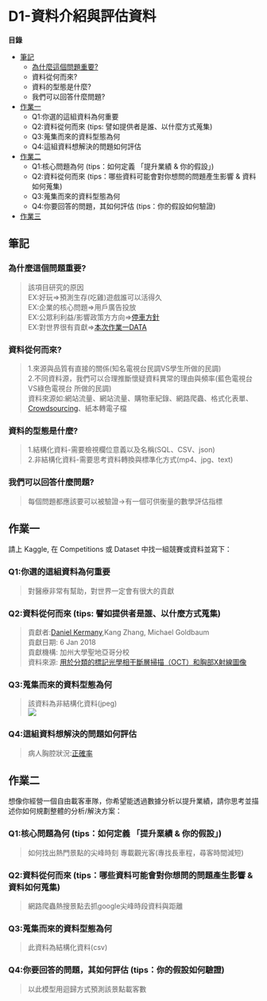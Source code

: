 # D1-資料介紹與評估資料
**目錄**
* [筆記](#筆記)
	* [為什麼這個問題重要?](https://github.com/andrew623849/2nd-ML-100Days/tree/master/D1#為什麼這個問題重要?)
	* 資料從何而來?
	* 資料的型態是什麼?
	* 我們可以回答什麼問題?
* [作業一](#作業一)
	* Q1:你選的這組資料為何重要
	* Q2:資料從何而來 (tips: 譬如提供者是誰、以什麼方式蒐集)
	* Q3:蒐集而來的資料型態為何
	* Q4:這組資料想解決的問題如何評估
* [作業二](#作業二)
	* Q1:核心問題為何 (tips：如何定義 「提升業績 & 你的假設」)
	* Q2:資料從何而來 (tips：哪些資料可能會對你想問的問題產生影響 & 資料如何蒐集)
	* Q3:蒐集而來的資料型態為何
	* Q4:你要回答的問題，其如何評估 (tips：你的假設如何驗證)
* [作業三](https://github.com/andrew623849/2nd-ML-100Days/blob/master/D1/Day_001_HW.ipynb)
## 筆記
### 為什麼這個問題重要?
>該項目研究的原因  
>EX:好玩=>預測生存(吃雞)遊戲誰可以活得久  
>EX:企業的核⼼問題=>用戶廣告投放  
>EX:公眾利利益/影響政策⽅方向=>[停車方針](https://www.kaggle.com/new-york-city/nyc-parking-tickets/home)  
>EX:對世界很有貢獻=>[本次作業一DATA](https://www.kaggle.com/paultimothymooney/chest-xray-pneumonia)  
### 資料從何而來?
>1.來源與品質有直接的關係(知名電視台民調VS學生所做的民調)  
>2.不同資料源，我們可以合理推斷懷疑資料異常的理由與頻率(藍色電視台VS綠色電視台 所做的民調)  
>資料來源如:網站流量、網站流量、購物車紀錄、網路爬蟲、格式化表單、[Crowdsourcing](https://en.wikipedia.org/wiki/Crowdsourcing)、紙本轉電子檔  
### 資料的型態是什麼?
>1.結構化資料-需要檢視欄位意義以及名稱(SQL、CSV、json)  
>2.非結構化資料-需要思考資料轉換與標準化方式(mp4、jpg、text)  
### 我們可以回答什麼問題?
>每個問題都應該要可以被驗證→有一個可供衡量的數學評估指標  
## 作業一  
請上 Kaggle, 在 Competitions 或 Dataset 中找一組競賽或資料並寫下：
### Q1:你選的這組資料為何重要
>對醫療非常有幫助，對世界一定會有很大的貢獻  
### Q2:資料從何而來 (tips: 譬如提供者是誰、以什麼方式蒐集)
>貢獻者:[Daniel Kermany](https://www.mendeley.com/profiles/daniel-kermany2/),Kang Zhang,  Michael Goldbaum  
>貢獻日期: 6 Jan 2018  
>貢獻機構: 加州大學聖地亞哥分校  
>資料來源: [用於分類的標記光學相干斷層掃描（OCT）和胸部X射線圖像](https://data.mendeley.com/datasets/rscbjbr9sj/2)  
### Q3:蒐集而來的資料型態為何
>該資料為非結構化資料(jpeg)  
>![](https://i.imgur.com/jZqpV51.png)  
### Q4:這組資料想解決的問題如何評估
>病人胸腔狀況:[正確率](https://blog.csdn.net/tanzuozhev/article/details/79109311)  
## 作業二  
想像你經營一個自由載客車隊，你希望能透過數據分析以提升業績，請你思考並描述你如何規劃整體的分析/解決方案：  
### Q1:核心問題為何 (tips：如何定義 「提升業績 & 你的假設」)
> 如何找出熱門景點的尖峰時刻
> 專載觀光客(專找長車程，尋客時間減短)
### Q2:資料從何而來 (tips：哪些資料可能會對你想問的問題產生影響 & 資料如何蒐集)
> 網路爬蟲熱搜景點去抓google尖峰時段資料與距離
### Q3:蒐集而來的資料型態為何
>此資料為結構化資料(csv)
### Q4:你要回答的問題，其如何評估 (tips：你的假設如何驗證)
>以此模型用迴歸方式預測該景點載客數
